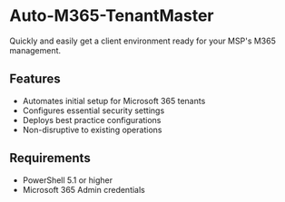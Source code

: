 # Auto-M365-TenantMaster

Quickly and easily get a client environment ready for your MSP's M365 management.

## Features

- Automates initial setup for Microsoft 365 tenants
- Configures essential security settings
- Deploys best practice configurations
- Non-disruptive to existing operations

## Requirements

- PowerShell 5.1 or higher
- Microsoft 365 Admin credentials
